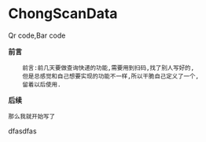 # ChongScanData
Qr code,Bar code

**前言**

```
	前言:前几天要做查询快递的功能,需要用到扫码,找了别人写好的,
	但是总感觉和自己想要实现的功能不一样,所以干脆自己定义了一个,
	留着以后使用.

```

**后续**

```
那么我就开始写了
```



dfasdfas